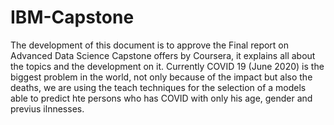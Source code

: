# IBM-Capstone
The development of this document is to approve the Final report on Advanced Data Science Capstone offers by Coursera, it explains all about the topics and the development on it. Currently COVID 19 (June 2020) is the biggest problem in the world, not only because of the impact but also the deaths, we are using the teach techniques for the selection of a models able to predict hte persons who has COVID with only his age, gender and previus ilnnesses.
